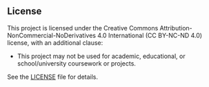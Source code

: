 ## License

This project is licensed under the Creative Commons Attribution-NonCommercial-NoDerivatives 4.0 International (CC BY-NC-ND 4.0) license, with an additional clause:

- This project may not be used for academic, educational, or school/university coursework or projects.

See the [LICENSE](LICENSE) file for details. 